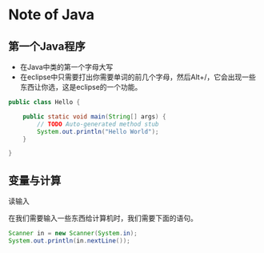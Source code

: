 # Note of Java

## 第一个Java程序

- 在Java中类的第一个字母大写
- 在eclipse中只需要打出你需要单词的前几个字母，然后Alt+/，它会出现一些东西让你选，这是eclipse的一个功能。

```java
public class Hello {

	public static void main(String[] args) {
		// TODO Auto-generated method stub
		System.out.println("Hello World");
	}

}
```

## 变量与计算

读输入

在我们需要输入一些东西给计算机时，我们需要下面的语句。

```java
Scanner in = new Scanner(System.in);
System.out.println(in.nextLine());
```

